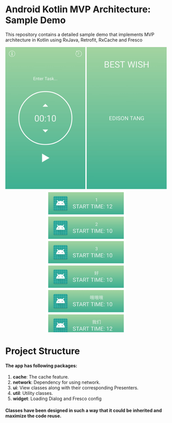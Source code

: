 # Android Kotlin MVP Architecture: Sample Demo

This repository contains a detailed sample demo that implements MVP architecture in Kotlin using RxJava, Retrofit, RxCache and Fresco

<p align="center">
  <img src="https://github.com/bighippo/countTimeDemo/blob/master/img/S80930-100834.jpg" width="250">
  <img src="https://github.com/bighippo/countTimeDemo/blob/master/img/S80930-100839.jpg" width="250">
  <img src="https://github.com/bighippo/countTimeDemo/blob/master/img/S80930-100845.jpg" width="250">
</p>



# Project Structure

#### The app has following packages:
1. **cache**:  The cache feature.
2. **network**: Dependency for using network.
3. **ui**: View classes along with their corresponding Presenters.
4. **util**: Utility classes.
5. **widget**: Loading Dialog and Fresco config

#### Classes have been designed in such a way that it could be inherited and maximize the code reuse.
